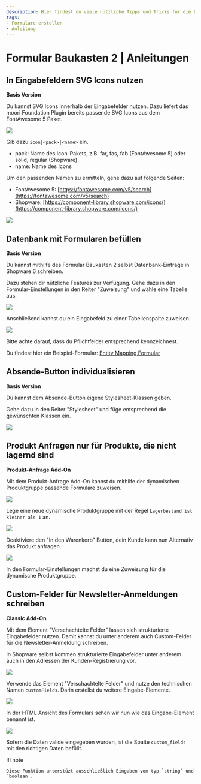 ```yaml
---
description: Hier findest du viele nützliche Tipps und Tricks für die Einrichtung deiner individuellen Formulare in Shopware 6.
tags:
- Formulare erstellen
- Anleitung
---
```


# Formular Baukasten 2 | Anleitungen

## In Eingabefeldern SVG Icons nutzen

**Basis Version**

Du kannst SVG Icons innerhalb der Eingabefelder nutzen. Dazu liefert das moori Foundation Plugin bereits passende SVG Icons aus dem FontAwesome 5 Paket.

![](images/how-to-01.jpg)

Gib dazu `icon|<pack>|<name>` ein.

- pack: Name des Icon-Pakets, z.B. far, fas, fab (FontAwesome 5) oder solid, regular (Shopware)
- name: Name des Icons

Um den passenden Namen zu ermitteln, gehe dazu auf folgende Seiten:

- FontAwesome 5: [https://fontawesome.com/v5/search](https://fontawesome.com/v5/search)
- Shopware: [https://component-library.shopware.com/icons/](https://component-library.shopware.com/icons/)

![](images/how-to-02.jpg)

## Datenbank mit Formularen befüllen

**Basis Version**

Du kannst mithilfe des Formular Baukasten 2 selbst Datenbank-Einträge in Shopware 6 schreiben.

Dazu stehen dir nützliche Features zur Verfügung. Gehe dazu in den Formular-Einstellungen in den Reiter "Zuweisung" und wähle eine Tabelle aus.

![](images/how-to-10.jpg)

Anschließend kannst du ein Eingabefeld zu einer Tabellenspalte zuweisen.

![](images/how-to-11.jpg)

Bitte achte darauf, dass du Pflichtfelder entsprechend kennzeichnest.

Du findest hier ein Beispiel-Formular: [Entity Mapping Formular](examples/entity-mapping-form.json)

## Absende-Button individualisieren

**Basis Version**

Du kannst dem Absende-Button eigene Stylesheet-Klassen geben.

Gehe dazu in den Reiter "Stylesheet" und füge entsprechend die gewünschten Klassen ein.

![](images/how-to-09.jpg)

## Produkt Anfragen nur für Produkte, die nicht lagernd sind

**Produkt-Anfrage Add-On**

Mit dem Produkt-Anfrage Add-On kannst du mithilfe der dynamischen Produktgruppe passende Formulare zuweisen.

![](images/how-to-03.jpg)

Lege eine neue dynamische Produktgruppe mit der Regel `Lagerbestand ist kleiner als 1` an.

![](images/how-to-04.jpg)

Deaktiviere den "In den Warenkorb" Button, dein Kunde kann nun Alternativ das Produkt anfragen.

![](images/how-to-05.jpg)

In den Formular-Einstellungen machst du eine Zuweisung für die dynamische Produktgruppe.

## Custom-Felder für Newsletter-Anmeldungen schreiben

**Classic Add-On**

Mit dem Element "Verschachtelte Felder" lassen sich strukturierte Eingabefelder nutzen. Damit kannst du unter anderem auch Custom-Felder für die Newsletter-Anmeldung schreiben.

In Shopware selbst kommen strukturierte Eingabefelder unter anderem auch in den Adressen der Kunden-Registrierung vor.

![](images/how-to-06.jpg)

Verwende das Element "Verschachtelte Felder" und nutze den technischen Namen `customFields`. Darin erstellst du weitere Eingabe-Elemente.

![](images/how-to-07.jpg)

In der HTML Ansicht des Formulars sehen wir nun wie das Eingabe-Element benannt ist.

![](images/how-to-08.jpg)

Sofern die Daten valide eingegeben wurden, ist die Spalte `custom_fields` mit den richtigen Daten befüllt.

!!! note

    Diese Funktion unterstüzt ausschließlich Eingaben vom typ `string` und `boolean`.